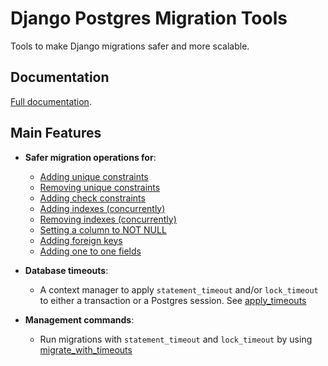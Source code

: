 # Django Postgres Migration Tools

Tools to make Django migrations safer and more scalable.

## Documentation

[Full documentation](https://django-pg-migration-tools.readthedocs.io/en/latest/).

## Main Features

- **Safer migration operations for**:
  - [Adding unique constraints](https://django-pg-migration-tools.readthedocs.io/en/latest/usage/operations.html#SaferAddUniqueConstraint)
  - [Removing unique constraints](https://django-pg-migration-tools.readthedocs.io/en/latest/usage/operations.html#SaferRemoveUniqueConstraint)
  - [Adding check constraints](https://django-pg-migration-tools.readthedocs.io/en/latest/usage/operations.html#SaferAddCheckConstraint)
  - [Adding indexes (concurrently)](https://django-pg-migration-tools.readthedocs.io/en/latest/usage/operations.html#SaferAddIndexConcurrently)
  - [Removing indexes (concurrently)](https://django-pg-migration-tools.readthedocs.io/en/latest/usage/operations.html#SaferRemoveIndexConcurrently)
  - [Setting a column to NOT NULL](https://django-pg-migration-tools.readthedocs.io/en/latest/usage/operations.html#SaferAlterFieldSetNotNull)
  - [Adding foreign keys](https://django-pg-migration-tools.readthedocs.io/en/latest/usage/operations.html#SaferAddFieldForeignKey)
  - [Adding one to one fields](https://django-pg-migration-tools.readthedocs.io/en/latest/usage/operations.html#SaferAddFieldOneToOne)

- **Database timeouts**:
  - A context manager to apply `statement_timeout` and/or `lock_timeout` to
    either a transaction or a Postgres session. See [apply_timeouts](https://django-pg-migration-tools.readthedocs.io/en/latest/usage/timeouts.html#timeouts.apply_timeouts)

- **Management commands**:
  - Run migrations with `statement_timeout` and `lock_timeout` by using
    [migrate_with_timeouts](https://django-pg-migration-tools.readthedocs.io/en/latest/usage/management_commands.html#migrate-with-timeouts)
